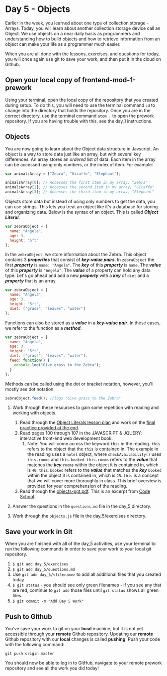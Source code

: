 # Day 5 - Objects

Earlier in the week, you learned about one type of collection storage - Arrays.  Today, you will learn about another collection storage device call an Object. We use objects on a near daily basis as programmers and understanding how to build objects and how to retrieve information from an object can make your life as a programmer much easier.

When you are all done with the lessons, exercises, and questions for today, you will once again use git to save your work, and then put it in the cloud on Github.

## Open your local copy of frontend-mod-1-prework

Using your terminal, open the local copy of the repository that you created during setup.  To do this, you will need to use the terminal command `cd` to change into the directory that holds the repository. Once you are in the correct directory, use the terminal command `atom .` to open the prework repository. If you are having trouble with this, see the day_1 instructions.

## Objects

You are now going to learn about the Object data structure in Javscript. An object is a way to store data just like an array, but with several key differences. An array stores an *ordered* list of data. Each item in the array can be accessed using only numbers, or the index of item. For example:

```javascript
var animalsArray = ["Zebra", "Giraffe", "Elephant"];

animalsArray[0]; // Accesses the first item in my array, "Zebra"
animalsArray[1]; // Accesses the second item in my array, "Giraffe"
animalsArray[3]; // Accesses the third item in my array, "Elephant"
```

Objects store data but instead of using only numbers to get the data, you can use strings. This lets you treat an object like it's a database for storing and organizing data. Below is the syntax of an object. This is called **_Object Literal_**.

```javascript
var zebraObject = {
  name: "Angela",
  age: 3,
  height: "5ft"
};
```

In the `zebraObject`, we store information about the Zebra. This object contains 3 **_properties_** that consist of **_key-value pairs_**. In `zebraObject` the first **_property_** is `name: "Angela"`. The **_key_** of this **_property_** is `name`. The **_value_** of this **_property_** is `"Angela"`. The **_value_** of a property can hold any data type. Let's go ahead and add a new **_property_** with a **_key_** of `diet` and a **_property_** that is an array.

```javascript
var zebraObject = {
  name: "Angela",
  age: 3,
  height: "5ft",
  diet: ["grass", "leaves", "water"]
};
```

Functions can also be stored as a **_value_** in a **_key-value pair_**. In these cases, we refer to the function as a **_method_**.

```javascript
var zebraObject = {
  name: "Angela",
  age: 3,
  height: "5ft",
  diet: ["grass", "leaves", "water"],
  feed: function() {
    console.log("Give grass to the Zebra");
  }
};
```

Methods can be called using the dot or bracket notation, however, you'll mostly see dot notation.

```javascript
zebraObject.feed(); //logs "Give grass to the Zebra"
```

1. Work through these resources to gain some repetition with reading and working with objects.
    1. Read through the [Object Literals lesson plan](https://frontend.turing.io/lessons/module-1/object-literals.html) and work on the [final practice provided at the end](https://repl.it/@ameseee/Partner-Practice).
    1. Read pages 100 through 107 in the JAVASCRIPT & JQUERY: interactive front-end web development book.
        1. Note: You will come across the keyword `this` in the reading. `this` refers to the object that the `this` is contained in. The example in the reading uses a `hotel` object, where `checkAvailability()` uses `this.rooms` and `this.booked`. `this.rooms` refers to the **_value_** that matches the **_key_** `rooms` within the object it is contained in, which is `40`. `this.booked` refers to the **_value_** that matches the **_key_** `booked` within the object it is contained in, which is `25`. `this` is a concept that we will cover more thoroughly in class. This brief overview is provided for your comprehension of the reading.
    1. Read through the [objects-ppt.pdf](objects-ppt.pdf). This is an excerpt from [Code School](https://www.pluralsight.com/courses/code-school-javascript-road-trip-part-1).

1. Answer the questions in the `questions.md` file in the day_5 directory.

1. Work through the `objects.js` file in the day_5/exercises directory.

## Save your work in Git

When you are finished with all of the day_5 activities, use your terminal to run the following commands in order to save your work to your local git repository.

1. `$ git add day_5/exercises`
1. `$ git add day_5/questions.md`
1. Use `git add day_5/<filename>` to add all additional files that you created today
1. `$ git status` - you should see only green filenames - if you see any that are red, continue to `git add` those files until `git status` shows all green files.
1. `$ git commit -m "Add Day 5 Work"`

## Push to Github

You've save your work to git on your **local** machine, but it is not yet accessible through your **remote** Github repository. Updating our **remote** Github repository with our **local** changes is called **pushing**. Push your code with the following command:

```
git push origin master
```

You should now be able to log in to GitHub, navigate to your remote prework repository and see all the work you did today!
